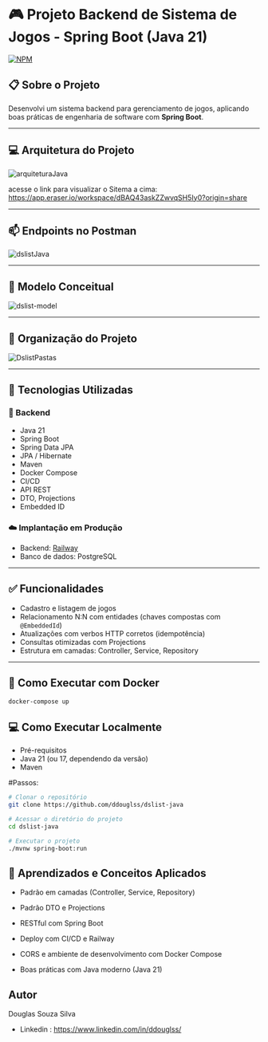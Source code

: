 # 🎮 Projeto Backend de Sistema de Jogos - Spring Boot (Java 21)
[![NPM](https://img.shields.io/npm/l/react)](https://github.com/seu-usuario/seu-repo/blob/main/LICENSE)

## 📋 Sobre o Projeto

Desenvolvi um sistema backend para gerenciamento de jogos, aplicando boas práticas de engenharia de software com **Spring Boot**.  
 
---
## 💻 Arquitetura do Projeto
![arquiteturaJava](https://github.com/user-attachments/assets/d51119d0-98ee-4946-ac94-73b5e2ec0e05)

acesse o link para visualizar o Sitema a cima: https://app.eraser.io/workspace/dBAQ43askZZwvqSH5Iy0?origin=share

---

## 📫 Endpoints no Postman
![dslistJava](https://github.com/user-attachments/assets/b373b07c-3a44-4b45-867a-4ad963867363)

---

## 🧠 Modelo Conceitual
![dslist-model](https://github.com/user-attachments/assets/768187db-b474-43a5-aeb1-8ab60b58abe6)

---

## 📁 Organização do Projeto
![DslistPastas](https://github.com/user-attachments/assets/ff6ea6d0-9c51-4811-9506-10430621d715)

---

## 🚀 Tecnologias Utilizadas

### 🔧 Backend
- Java 21
- Spring Boot
- Spring Data JPA
- JPA / Hibernate
- Maven
- Docker Compose
- CI/CD
- API REST
- DTO, Projections
- Embedded ID

### ☁️ Implantação em Produção
- Backend: [Railway](https://railway.app/)
- Banco de dados: PostgreSQL

---

## ✅ Funcionalidades
- Cadastro e listagem de jogos
- Relacionamento N:N com entidades (chaves compostas com `@EmbeddedId`)
- Atualizações com verbos HTTP corretos (idempotência)
- Consultas otimizadas com Projections
- Estrutura em camadas: Controller, Service, Repository

---

## 🐳 Como Executar com Docker
```bash
docker-compose up
```
## 💻 Como Executar Localmente
- Pré-requisitos
- Java 21 (ou 17, dependendo da versão)
- Maven

#Passos:
```bash
# Clonar o repositório
git clone https://github.com/ddouglss/dslist-java

# Acessar o diretório do projeto
cd dslist-java

# Executar o projeto
./mvnw spring-boot:run
```

## 🧠 Aprendizados e Conceitos Aplicados

- Padrão em camadas (Controller, Service, Repository)

- Padrão DTO e Projections

- RESTful com Spring Boot

- Deploy com CI/CD e Railway

- CORS e ambiente de desenvolvimento com Docker Compose

- Boas práticas com Java moderno (Java 21)


## Autor
Douglas Souza Silva
- Linkedin : https://www.linkedin.com/in/ddouglss/

